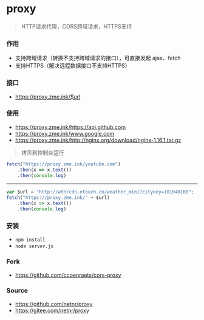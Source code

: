 # proxy
> HTTP请求代理，CORS跨域请求，HTTPS支持

### 作用
- 支持跨域请求（转换不支持跨域请求的接口），可直接发起 ajax、fetch
- 支持HTTPS（解决远程数据接口不支持HTTPS）

### 接口
- https://proxy.zme.ink/$url

### 使用
- <https://proxy.zme.ink/https://api.github.com>
- <https://proxy.zme.ink/www.google.com>
- <https://proxy.zme.ink/http://nginx.org/download/nginx-1.16.1.tar.gz>

> 拷贝到控制台运行

```js
fetch("https://proxy.zme.ink/youtube.com")
	.then(x => x.text())
	.then(console.log)
```
----------
```js
var $url = "http://wthrcdn.etouch.cn/weather_mini?citykey=101040100";
fetch("https://proxy.zme.ink/" + $url)
	.then(x => x.text())
	.then(console.log)
```

### 安装
- `npm install`
- `node server.js`

### Fork
- <https://github.com/ccoenraets/cors-proxy>

### Source
- <https://github.com/netnr/proxy>
- <https://gitee.com/netnr/proxy>